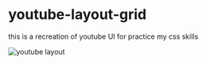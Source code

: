 # youtube-layout-grid
this is a recreation of youtube UI for practice my css skills

![youtube layout](src/img001.jpg)
